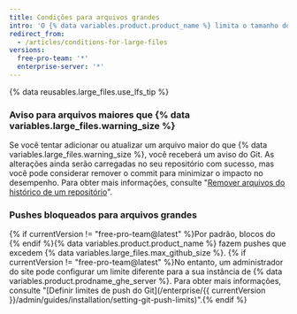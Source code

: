 ```yaml
---
title: Condições para arquivos grandes
intro: 'O {% data variables.product.product_name %} limita o tamanho dos arquivos permitidos nos repositórios e irá bloquear um push para um repositório se os arquivos forem maiores que o limite máximo de arquivos.'
redirect_from:
  - /articles/conditions-for-large-files
versions:
  free-pro-team: '*'
  enterprise-server: '*'
---
```


{% data reusables.large_files.use_lfs_tip %}

### Aviso para arquivos maiores que {% data variables.large_files.warning_size %}

Se você tentar adicionar ou atualizar um arquivo maior do que {% data variables.large_files.warning_size %}, você receberá um aviso do Git. As alterações ainda serão carregadas no seu repositório com sucesso, mas você pode considerar remover o commit para minimizar o impacto no desempenho. Para obter mais informações, consulte "[Remover arquivos do histórico de um repositório](/github/managing-large-files/removing-files-from-a-repositorys-history)".

### Pushes bloqueados para arquivos grandes

{% if currentVersion != "free-pro-team@latest" %}Por padrão, blocos do {% endif %}{% data variables.product.product_name %} fazem pushes que excedem {% data variables.large_files.max_github_size %}. {% if currentVersion != "free-pro-team@latest" %}No entanto, um administrador do site pode configurar um limite diferente para a sua instância de {% data variables.product.prodname_ghe_server %}. Para obter mais informações, consulte "[Definir limites de push do Git](/enterprise/{{ currentVersion }}/admin/guides/installation/setting-git-push-limits)".{% endif %}
